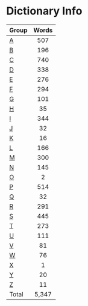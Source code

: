 ﻿Dictionary Info
=======


|Group|Words|
|-----|:------:|
|[A](A.json)|507|
|[B](B.json)|196|
|[C](C.json)|740|
|[D](D.json)|338|
|[E](E.json)|276|
|[F](F.json)|294|
|[G](G.json)|101|
|[H](H.json)|35|
|[I](I.json)|344|
|[J](J.json)|32|
|[K](K.json)|16|
|[L](L.json)|166|
|[M](M.json)|300|
|[N](N.json)|145|
|[O](O.json)|2|
|[P](P.json)|514|
|[Q](Q.json)|32|
|[R](R.json)|291|
|[S](S.json)|445|
|[T](T.json)|273|
|[U](U.json)|111|
|[V](V.json)|81|
|[W](W.json)|76|
|[X](X.json)|1|
|[Y](Y.json)|20|
|[Z](Z.json)|11|
|Total|5,347|
